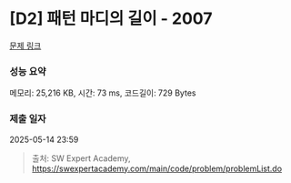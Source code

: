 # [D2] 패턴 마디의 길이 - 2007 

[문제 링크](https://swexpertacademy.com/main/code/problem/problemDetail.do?contestProbId=AV5P1kNKAl8DFAUq) 

### 성능 요약

메모리: 25,216 KB, 시간: 73 ms, 코드길이: 729 Bytes

### 제출 일자

2025-05-14 23:59



> 출처: SW Expert Academy, https://swexpertacademy.com/main/code/problem/problemList.do